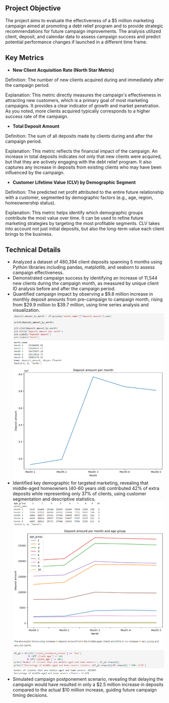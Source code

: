## Project Objective
The project aims to evaluate the effectiveness of a $5 million marketing campaign aimed at promoting a debt relief program and to provide strategic recommendations for future campaign improvements. The analysis utilized client, deposit, and calendar data to assess campaign success and predict potential performance changes if launched in a different time frame.

## Key Metrics
- **New Client Acquisition Rate (North Star Metric)**

Definition: The number of new clients acquired during and immediately after the campaign period.

Explanation: This metric directly measures the campaign's effectiveness in attracting new customers, which is a primary goal of most marketing campaigns. It provides a clear indicator of growth and market penetration. As you noted, more clients acquired typically corresponds to a higher success rate of the campaign.

- **Total Deposit Amount**

Definition: The sum of all deposits made by clients during and after the campaign period.

Explanation: This metric reflects the financial impact of the campaign. An increase in total deposits indicates not only that new clients were acquired, but that they are actively engaging with the debt relief program. It also captures any increase in deposits from existing clients who may have been influenced by the campaign.

- **Customer Lifetime Value (CLV) by Demographic Segment**

Definition: The predicted net profit attributed to the entire future relationship with a customer, segmented by demographic factors (e.g., age, region, homeownership status).

Explanation: This metric helps identify which demographic groups contribute the most value over time. It can be used to refine future marketing strategies by targeting the most profitable segments. CLV takes into account not just initial deposits, but also the long-term value each client brings to the business.

## Technical Details
- Analyzed a dataset of 480,394 client deposits spanning 5 months using Python libraries including pandas, matplotlib, and seaborn to assess campaign effectiveness.
- Demonstrated campaign success by identifying an increase of 11,544 new clients during the campaign month, as measured by unique client ID analysis before and after the campaign period.
- Quantified campaign impact by observing a $9.8 million increase in monthly deposit amounts from pre-campaign to campaign month, rising from $29.9 million to $39.7 million, using time series analysis and visualization.
![](https://github.com/najmisyazani/Marketing-Campaign-Performance/blob/main/Growth%20in%20deposit.png)
- Identified key demographic for targeted marketing, revealing that middle-aged homeowners (40-60 years old) contributed 42% of extra deposits while representing only 37% of clients, using customer segmentation and descriptive statistics.
![](https://github.com/najmisyazani/Marketing-Campaign-Performance/blob/main/Highest%20contribution%20sub-group%20of%20clients.png)
- Simulated campaign postponement scenario, revealing that delaying the campaign would have resulted in only a $2.5 million increase in deposits compared to the actual $10 million increase, guiding future campaign timing decisions.
